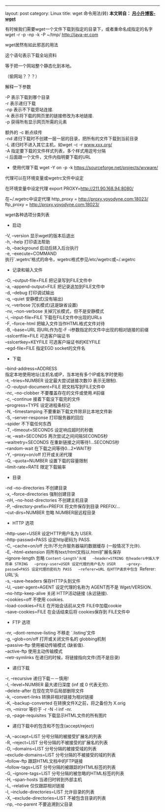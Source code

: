 ---
layout: post
category: Linux
title: wget 命令用法(转)
**本文转自： [月小升博客-wget](http://java-er.com/blog/wget-useage-x/)**  


有时候我们需要wget一个文件下载到指定的目录下，或者重命名成指定的名字
wget -r -p -np -k -P ~/tmp/ http://java-er.com

wget居然有如此邪恶的用法

这个语句表示下载全站资料

等于把一个网站整个静态化到本地。

（偷网站？？？）

解释一下参数

-P 表示下载到哪个目录   
-r 表示递归下载   
-np 表示不下载旁站连接.  
-k 表示将下载的网页里的链接修改为本地链接.  
-p 获得所有显示网页所需的元素  

额外的
-c 断点续传  
-nd 递归下载时不创建一层一层的目录，把所有的文件下载到当前目录  
-L 递归时不进入其它主机，如wget -c -r www.xxx.org/  
-A 指定要下载的文件样式列表，多个样式用逗号分隔  
-i 后面跟一个文件，文件内指明要下载的URL  

* 使用代理下载
wget -Y on -p -k https://sourceforge.net/projects/wvware/

代理可以在环境变量或wgetrc文件中设定

在环境变量中设定代理
export PROXY=http://211.90.168.94:8080/  

在~/.wgetrc中设定代理
http_proxy = http://proxy.yoyodyne.com:18023/  
ftp_proxy = http://proxy.yoyodyne.com:18023/  

wget各种选项分类列表

* 启动

-V, –version 显示wget的版本后退出  
-h, –help 打印语法帮助  
-b, –background 启动后转入后台执行  
-e, –execute=COMMAND  
执行`.wgetrc’格式的命令，wgetrc格式参见/etc/wgetrc或~/.wgetrc  

* 记录和输入文件

-O, –output-file=FILE 把记录写到FILE文件中  
-a, –append-output=FILE 把记录追加到FILE文件中  
-d, –debug 打印调试输出  
-q, –quiet 安静模式(没有输出)  
-v, –verbose 冗长模式(这是缺省设置)    
-nv, –non-verbose 关掉冗长模式，但不是安静模式  
-i, –input-file=FILE 下载在FILE文件中出现的URLs    
-F, –force-html 把输入文件当作HTML格式文件对待  
-B, –base=URL 将URL作为在-F -i参数指定的文件中出现的相对链接的前缀  
–sslcertfile=FILE 可选客户端证书  
–sslcertkey=KEYFILE 可选客户端证书的KEYFILE  
–egd-file=FILE 指定EGD socket的文件名   

* 下载

–bind-address=ADDRESS  
指定本地使用地址(主机名或IP，当本地有多个IP或名字时使用)  
-t, –tries=NUMBER 设定最大尝试链接次数(0 表示无限制).  
-O –output-document=FILE 把文档写到FILE文件中     
-nc, –no-clobber 不要覆盖存在的文件或使用.#前缀  
-c, –continue 接着下载没下载完的文件  
–progress=TYPE 设定进程条标记  
-N, –timestamping 不要重新下载文件除非比本地文件新  
-S, –server-response 打印服务器的回应  
–spider 不下载任何东西    
-T, –timeout=SECONDS 设定响应超时的秒数   
-w, –wait=SECONDS 两次尝试之间间隔SECONDS秒  
–waitretry=SECONDS 在重新链接之间等待1…SECONDS秒   
–random-wait 在下载之间等待0…2*WAIT秒  
-Y, –proxy=on/off 打开或关闭代理  
-Q, –quota=NUMBER 设置下载的容量限制  
–limit-rate=RATE 限定下载输率  

* 目录
 
-nd –no-directories 不创建目录  
-x, –force-directories 强制创建目录    
-nH, –no-host-directories 不创建主机目录  
-P, –directory-prefix=PREFIX 将文件保存到目录 PREFIX/…  
–cut-dirs=NUMBER 忽略 NUMBER层远程目录  

* HTTP 选项

–http-user=USER 设定HTTP用户名为 USER.  
–http-passwd=PASS 设定http密码为 PASS.  
-C, –cache=on/off 允许/不允许服务器端的数据缓存 (一般情况下允许).  
-E, –html-extension 将所有text/html文档以.html扩展名保存  
–ignore-length 忽略 `Content-Length’头域  
–header=STRING 在headers中插入字符串 STRING  
–proxy-user=USER 设定代理的用户名为 USER    
–proxy-passwd=PASS 设定代理的密码为 PASS  
–referer=URL 在HTTP请求中包含 `Referer: URL’头  
-s, –save-headers 保存HTTP头到文件  
-U, –user-agent=AGENT 设定代理的名称为 AGENT而不是 Wget/VERSION.  
–no-http-keep-alive 关闭 HTTP活动链接 (永远链接).  
–cookies=off 不使用 cookies.  
–load-cookies=FILE 在开始会话前从文件 FILE中加载cookie  
–save-cookies=FILE 在会话结束后将 cookies保存到 FILE文件中  

* FTP 选项

-nr, –dont-remove-listing 不移走 `.listing’文件  
-g, –glob=on/off 打开或关闭文件名的 globbing机制  
–passive-ftp 使用被动传输模式 (缺省值).  
–active-ftp 使用主动传输模式  
–retr-symlinks 在递归的时候，将链接指向文件(而不是目录)  

* 递归下载

-r, –recursive 递归下载－－慎用!  
-l, –level=NUMBER 最大递归深度 (inf 或 0 代表无穷).  
–delete-after 在现在完毕后局部删除文件  
-k, –convert-links 转换非相对链接为相对链接  
-K, –backup-converted 在转换文件X之前，将之备份为 X.orig  
-m, –mirror 等价于 -r -N -l inf -nr.  
-p, –page-requisites 下载显示HTML文件的所有图片  

* 递归下载中的包含和不包含(accept/reject)

-A, –accept=LIST 分号分隔的被接受扩展名的列表  
-R, –reject=LIST 分号分隔的不被接受的扩展名的列表  
-D, –domains=LIST 分号分隔的被接受域的列表  
–exclude-domains=LIST 分号分隔的不被接受的域的列表    
–follow-ftp 跟踪HTML文档中的FTP链接     
–follow-tags=LIST 分号分隔的被跟踪的HTML标签的列表  
-G, –ignore-tags=LIST 分号分隔的被忽略的HTML标签的列表  
-H, –span-hosts 当递归时转到外部主机  
-L, –relative 仅仅跟踪相对链接  
-I, –include-directories=LIST 允许目录的列表  
-X, –exclude-directories=LIST 不被包含目录的列表  
-np, –no-parent 不要追溯到父目录  
